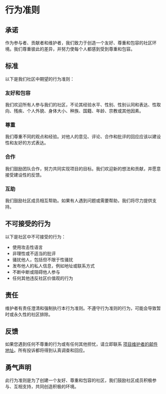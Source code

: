 # 行为准则

## 承诺

作为参与者、贡献者和维护者，我们致力于创造一个友好、尊重和包容的社区环境。我们尊重彼此的差异，并努力使每个人都感到受到尊重和包容。

## 标准

以下是我们社区中期望的行为准则：

### 友好和包容

我们欢迎所有人参与我们的社区，不论其经验水平、性别、性别认同和表达、性取向、残疾、个人外貌、身体大小、种族、国籍、年龄、宗教或其他因素。

### 尊重

我们尊重不同的观点和经验。对他人的意见、评论、合作和批评的回应应该以建设性和友好的方式表达。

### 合作

我们鼓励团队合作，努力共同实现项目的目标。我们欢迎新的想法和贡献，并愿意接受建设性的反馈。

### 互助

我们鼓励社区成员相互帮助。如果有人遇到问题或需要帮助，我们将尽力提供支持。

## 不可接受的行为

以下是社区中不可接受的行为：

- 使用攻击性语言
- 非理性或不适当的批评
- 骚扰他人，包括但不限于性骚扰
- 发布他人的私人信息，例如地址或联系方式
- 不断中断或阻碍他人参与
- 任何其他违反社区价值观的行为

## 责任

维护者有责任澄清和强制执行本行为准则。不遵守行为准则的行为，可能会导致暂时或永久性的社区排除。

## 反馈

如果您遇到任何不尊重的行为或有任何其他担忧，请立即联系 [项目维护者的邮件地址](mailto:3245146430@qq.com)。所有投诉都将得到认真调查和回应。

## 勇气声明

此行为准则是为了创建一个友好、尊重和包容的社区，我们鼓励社区成员积极参与、互相支持，共同创造积极的环境。
